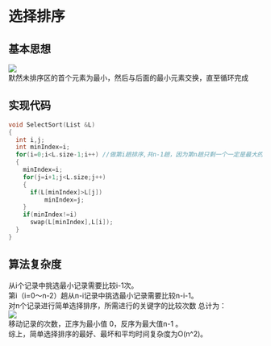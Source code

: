 # 选择排序
## 基本思想
![](https://img2018.cnblogs.com/blog/1475571/201908/1475571-20190815213627230-1753040981.png)<br>
默然未排序区的首个元素为最小，然后与后面的最小元素交换，直至循环完成
## 实现代码
```cpp
void SelectSort(List &L)
{
  int i,j;
  int minIndex=i;   
  for(i=0;i<L.size-1;i++) //做第i趟排序,共n-1趟，因为第n趟只剩一个一定是最大的
  {
    minIndex=i;
    for(j=i+1;j<L.size;j++)
    {
      if(L[minIndex]>L[j])
          minIndex=j;
    }
    if(minIndex!=i)
      swap(L[minIndex],L[i]);
  }
}
```
## 算法复杂度
从i个记录中挑选最小记录需要比较i-1次。<br>
第i（i=0～n-2）趟从n-i记录中挑选最小记录需要比较n-i-1。<br>
对n个记录进行简单选择排序，所需进行的关键字的比较次数 总计为：<br>
![](https://img-blog.csdnimg.cn/20200531163304491.gif)<br>
移动记录的次数，正序为最小值 0，反序为最大值n-1 。<br>
综上，简单选择排序的最好、最坏和平均时间复杂度为O(n^2)。
